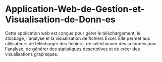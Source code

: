 # Application-Web-de-Gestion-et-Visualisation-de-Donn-es
Cette application web est conçue pour gérer le téléchargement, le stockage, l'analyse et la visualisation de fichiers Excel. Elle permet aux utilisateurs de télécharger des fichiers, de sélectionner des colonnes pour l'analyse, de générer des statistiques descriptives et de créer des visualisations graphiques. 

